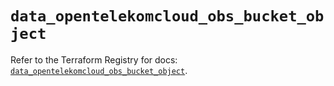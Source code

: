 # `data_opentelekomcloud_obs_bucket_object`

Refer to the Terraform Registry for docs: [`data_opentelekomcloud_obs_bucket_object`](https://registry.terraform.io/providers/opentelekomcloud/opentelekomcloud/1.36.9/docs/data-sources/obs_bucket_object).
